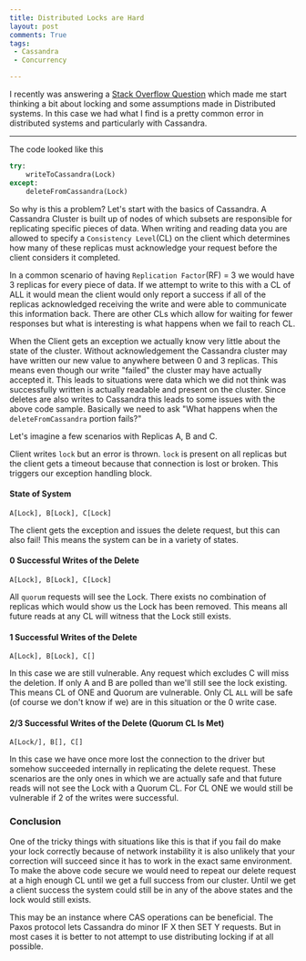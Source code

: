 ```yaml
---
title: Distributed Locks are Hard
layout: post
comments: True
tags:
 - Cassandra
 - Concurrency

---
```


I recently was answering a [Stack Overflow Question](http://stackoverflow.com/questions/41227921/cassandra-data-reappearing/41230313#41230313) which made me start thinking
a bit about locking and some assumptions made in Distributed systems. In this case we had
what I find is a pretty common error in distributed systems and particularly with Cassandra.

---

The code looked like this

```python
try:
    writeToCassandra(Lock)
except:
    deleteFromCassandra(Lock)
```

So why is this a problem? Let's start with the basics of Cassandra. A Cassandra Cluster
is built up of nodes of which subsets are responsible for replicating specific pieces of
data. When writing and reading data you are allowed to specify a `Consistency Level`(CL) on the client
which determines how many of these replicas must acknowledge your request before the client
considers it completed.

In a common scenario of having `Replication Factor`(RF) = 3 we would have 3 replicas
for every piece of data. If we attempt to write to this with a CL of ALL it would mean
the client would only report a success if all of the replicas acknowledged receiving the write
and were able to communicate this information back. There are other CLs which allow for waiting
for fewer responses but what is interesting is what happens when we fail to reach CL.

When the Client gets an exception we actually know very little about the state of the cluster. Without
acknowledgement the Cassandra cluster may have written our new value to anywhere between 0 and 3 replicas. This 
means even though our write "failed" the cluster may have actually accepted it. This leads to situations
were data which we did not think was successfully written is actually readable and present on the cluster. Since 
deletes are also writes to Cassandra this leads to some issues with the above code sample. Basically
we need to ask "What happens when the `deleteFromCassandra` portion fails?"


Let's imagine a few scenarios with Replicas A, B and C.

Client writes `lock` but an error is thrown. `lock` is present on all replicas but the client gets a 
timeout because that connection is lost or broken. This triggers our exception handling
block.

#### State of System
```
A[Lock], B[Lock], C[Lock]
```

The client gets the exception and issues the delete request, but this can also fail! This means the 
system can be in a variety of states.

#### 0 Successful Writes of the Delete
```
A[Lock], B[Lock], C[Lock] 
```
All `quorum` requests will see the Lock. There exists no combination of replicas which would show us 
the Lock has been removed. This means all future reads at any CL will witness that the Lock still exists.

#### 1 Successful Writes of the Delete

```
A[Lock], B[Lock], C[]
```

In this case we are still vulnerable. Any request which excludes C will 
miss the deletion. If only A and B are polled than we'll still see the lock existing. This means
CL of ONE and Quorum are vulnerable. Only CL `ALL` will be safe (of course we don't know if we)
are in this situation or the 0 write case. 

#### 2/3 Successful Writes of the Delete (Quorum CL Is Met)


```
A[Lock/], B[], C[]
```
 
 In this case we have once more lost the connection to the driver but 
 somehow succeeded internally in replicating the delete request. These 
 scenarios are the only ones in which we are actually safe and that 
 future reads will not see the Lock with a Quorum CL. For CL ONE we would still be 
 vulnerable if 2 of the writes were successful.

### Conclusion


One of the tricky things with situations like this is that if you fail do make 
your lock correctly because of network instability it is also unlikely that your 
correction will succeed since it has to work in the exact same environment. To make the
above code secure we would need to repeat our delete request at a high enough CL until we
get a full success from our cluster. Until we get a client success the system could still
be in any of the above states and the lock would still exists.

This may be an instance where CAS operations can be beneficial. The Paxos protocol
 lets Cassandra do minor IF X then SET Y requests. But in most 
cases it is better to not attempt to use distributing locking if at all possible.
